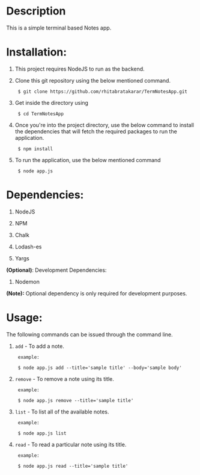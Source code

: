 # Description

This is a simple terminal based Notes app.

# Installation:

1. This project requires NodeJS to run as the backend.

2. Clone this git repository using the below mentioned command.
            
        $ git clone https://github.com/rhitabratakarar/TermNotesApp.git

3. Get inside the directory using
        
        $ cd TermNotesApp

4. Once you're into the project directory, use the below command to install the dependencies that will fetch the required packages to run the application.

        $ npm install

5. To run the application, use the below mentioned command

        $ node app.js

# Dependencies:

1. NodeJS

2. NPM

3. Chalk

4. Lodash-es

5. Yargs

**(Optional)**: Development Dependencies:

1. Nodemon

**(Note):** Optional dependency is only required for development purposes.

# Usage:

The following commands can be issued through the command line.

1. `add` - To add a note.

        example:

        $ node app.js add --title='sample title' --body='sample body'

2. `remove` - To remove a note using its title.

        example:

        $ node app.js remove --title='sample title'

3. `list` - To list all of the available notes.

        example:

        $ node app.js list
    
4. `read` - To read a particular note using its title.

        example:

        $ node app.js read --title='sample title'
